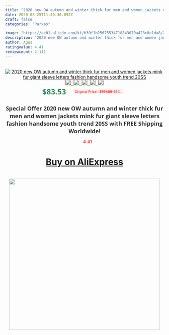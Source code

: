 ```yaml
---
title: "2020 new OW autumn and winter thick fur men and women jackets mink fur giant sleeve letters fashion handsome youth trend 20SS"
date: 2020-08-25T11:40:36.892Z
draft: false
categories: "Parkas"

image: "https://ae01.alicdn.com/kf/H39f1b25675534718843070a428c8e1da8/2020-new-OW-autumn-and-winter-thick-fur-men-and-women-jackets-mink-fur-giant-sleeve.jpg"
description: "2020 new OW autumn and winter thick fur men and women jackets mink fur giant sleeve letters fashion handsome youth trend 20SS"
author: Agus
ratingvalue: 4.41
reviewcount: 2.111
---
```

<br>
<div style="text-align: center;">
<a href="https://s.click.aliexpress.com/e/_ATSHJR" target="_blank" rel="nofollow noopener noreferrer"><img alt="2020 new OW autumn and winter thick fur men and women jackets mink fur giant sleeve letters fashion handsome youth trend 20SS" class="magnifier-image" src="https://ae01.alicdn.com/kf/H39f1b25675534718843070a428c8e1da8/2020-new-OW-autumn-and-winter-thick-fur-men-and-women-jackets-mink-fur-giant-sleeve.jpg_640x640.jpg">
<br>
<img style="border:1px solid salmon" src="https://ae01.alicdn.com/kf/H39f1b25675534718843070a428c8e1da8/2020-new-OW-autumn-and-winter-thick-fur-men-and-women-jackets-mink-fur-giant-sleeve.jpg_120x120.jpg">&nbsp;&nbsp;<img style="border:1px solid salmon" src="https://ae01.alicdn.com/kf/Hed2177d29d704050b6ecbb24b0f790ffZ/2020-new-OW-autumn-and-winter-thick-fur-men-and-women-jackets-mink-fur-giant-sleeve.jpg_120x120.jpg">&nbsp;&nbsp;<img style="border:1px solid salmon" src="https://ae01.alicdn.com/kf/H44b8ab60751546e89c7da52b910d00296/2020-new-OW-autumn-and-winter-thick-fur-men-and-women-jackets-mink-fur-giant-sleeve.jpg_120x120.jpg">&nbsp;&nbsp;<img style="border:1px solid salmon" src="https://ae01.alicdn.com/kf/Hae369d5cff8c4123be2a48d81da8212fW/2020-new-OW-autumn-and-winter-thick-fur-men-and-women-jackets-mink-fur-giant-sleeve.jpg_120x120.jpg">&nbsp;&nbsp;<img style="border:1px solid salmon" src="https://ae01.alicdn.com/kf/H9d5193986b35487aa9cb9bac5938de49O/2020-new-OW-autumn-and-winter-thick-fur-men-and-women-jackets-mink-fur-giant-sleeve.jpg_120x120.jpg"></a></div><br0>
<div style="text-align: center;"><span style="background-color: white; border: 0px; box-sizing: border-box; color: seagreen; display: inline-block; font-family: &quot;open sans&quot; , &quot;arial&quot; , &quot;helvetica&quot; , sans-serif , &quot;heiti&quot;; font-size: 24px; font-stretch: inherit; font-weight: 700; line-height: inherit; margin: 0px 10px 0px 0px; padding: 0px; vertical-align: middle;">$83.53 </span>
<span style="background: rgb(255 , 241 , 241); border-radius: 3px; border: 0px; box-sizing: border-box; color: #ff4747; display: inline-block; font-family: inherit; font-size: 12px; font-stretch: inherit; font-style: inherit; font-variant: inherit; font-weight: 600; line-height: inherit; margin: 0px; padding: 2px 5px; transform: scale(0.9); vertical-align: middle;">Original Price : <b style="text-decoration: line-through;">$151.88 </b> 45%&nbsp;&nbsp;</span></div>
<h1 style="color: #333333; display: inline-block; font-family: &quot;open sans&quot; , &quot;arial&quot; , &quot;helvetica&quot; , sans-serif , &quot;heiti&quot;; font-size: 18px; font-stretch: inherit; font-weight: 700; text-align: center;">Special Offer 2020 new OW autumn and winter thick fur men and women jackets mink fur giant sleeve letters fashion handsome youth trend 20SS with FREE Shipping Worldwide!</h1>
<div style="color: #ff4747; text-align: center;">
<img src="https://4.bp.blogspot.com/-M0ZcTcb-5uY/XleCXlxnR4I/AAAAAAAAAEc/OrjgMkXV1oMQFaCRZj5HQwOCBcu3w1FegCPcBGAYYCw/s1600/star.png" style="height: 15px;">&nbsp;<b>4.41</b></div>
<div class="button_cont" align="center"><a class="buynow_a" href="https://s.click.aliexpress.com/e/_ATSHJR" target="_blank" rel="nofollow noopener noreferrer"><H1>Buy on AliExpress</H1></a></div><br>
<div class="separator" style="clear: both; text-align: center;">
<img src="https://lh3.googleusercontent.com/-pTy5HemUv9M/XlePHvY0dAI/AAAAAAAAAE4/0nX5iRUoIWY8eMW9Dpxeirr157OZliDIgCLcBGAsYHQ/s1600/badge.gif" width="480">
</div>
